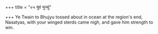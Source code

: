 +++
title = "०५ युवं भुज्युं"

+++
Ye Twain to Bhujyu tossed about in ocean at the region's end,  
     Nasatyas, with your winged sterds came nigh, and gave him strength to win.